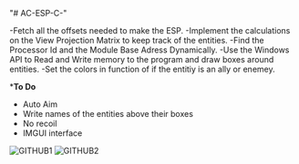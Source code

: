 "# AC-ESP-C-" 

-Fetch all the offsets needed to make the ESP.
-Implement the calculations on the View Projection Matrix to keep track of the entities.
-Find the Processor Id and the Module Base Adress Dynamically. 
-Use the Windows API to Read and Write memory to the program and draw boxes around entities.
-Set the colors in function of if the entitiy is an ally or enemey.

*****To Do****
- Auto Aim
- Write names of the entities above their boxes
- No recoil
- IMGUI interface

![GITHUB1](https://github.com/TheBester14/AC-ESP-C-/assets/40973175/4a8da75f-a1a5-4fd6-8b9b-6468f14f5d2d)
![GITHUB2](https://github.com/TheBester14/AC-ESP-C-/assets/40973175/ce81188c-5f22-4818-8471-3689b66d5535)
